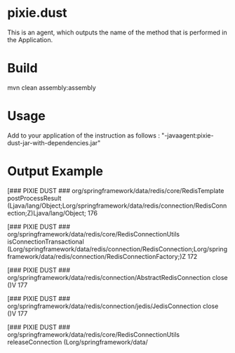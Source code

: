 pixie.dust
==========
This is an agent, which outputs the name of the method that is performed in the Application.

Build
==========
mvn clean assembly:assembly

Usage
==========
Add to your application of the instruction as follows :
"-javaagent:pixie-dust-jar-with-dependencies.jar"

Output Example
==========
[### PIXIE DUST ### org/springframework/data/redis/core/RedisTemplate postProcessResult (Ljava/lang/Object;Lorg/springframework/data/redis/connection/RedisConnection;Z)Ljava/lang/Object; 176

[### PIXIE DUST ### org/springframework/data/redis/core/RedisConnectionUtils isConnectionTransactional (Lorg/springframework/data/redis/connection/RedisConnection;Lorg/springframework/data/redis/connection/RedisConnectionFactory;)Z 172

[### PIXIE DUST ### org/springframework/data/redis/connection/AbstractRedisConnection close ()V 177

[### PIXIE DUST ### org/springframework/data/redis/connection/jedis/JedisConnection close ()V 177

[### PIXIE DUST ### org/springframework/data/redis/core/RedisConnectionUtils releaseConnection (Lorg/springframework/data/

